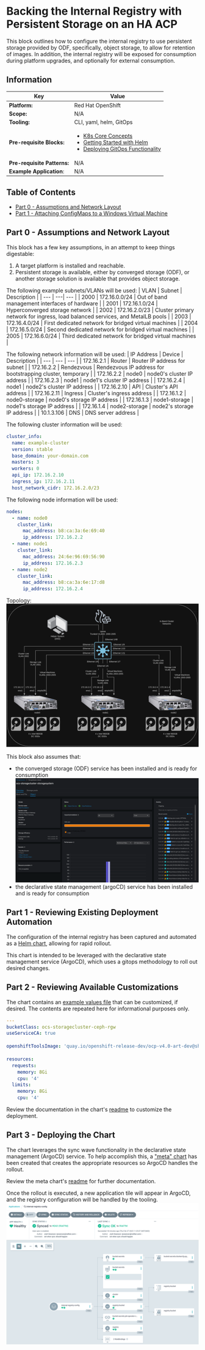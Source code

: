 # Backing the Internal Registry with Persistent Storage on an HA ACP
This block outlines how to configure the internal registry to use persistent storage provided by ODF, specifically, object storage, to allow for retention of images. In addition, the internal registry will be exposed for consumption during platform upgrades, and optionally for external consumption.

## Information
| Key | Value |
| --- | ---|
| **Platform:** | Red Hat OpenShift |
| **Scope:** | N/A |
| **Tooling:** | CLI, yaml, helm, GitOps |
| **Pre-requisite Blocks:** | <ul><li>[K8s Core Concepts](../k8s-core-concepts/README.md)</li><li>[Getting Started with Helm](../helm-getting-started/README.md)</li><li>[Deploying GitOps Functionality](../gitops-deployment-k8s/README.md)</li></ul> |
| **Pre-requisite Patterns:** | N/A |
| **Example Application**: | N/A |

## Table of Contents
* [Part 0 - Assumptions and Network Layout](#part-0---assumptions-and-network-layout)
* [Part 1 - Attaching ConfigMaps to a Windows Virtual Machine](#part-1---attaching-configmaps-to-a-windows-virtual-machine)

## Part 0 - Assumptions and Network Layout
This block has a few key assumptions, in an attempt to keep things digestable:
1. A target platform is installed and reachable.
2. Persistent storage is available, either by converged storage (ODF), or another storage solution is available that provides object storage.

The following example subnets/VLANs will be used:
| VLAN | Subnet | Description |
| --- | ---| --- |
| 2000 | 172.16.0.0/24 | Out of band management interfaces of hardware |
| 2001 | 172.16.1.0/24 | Hyperconverged storage network |
| 2002 | 172.16.2.0/23 | Cluster primary network for ingress, load balanced services, and MetalLB pools |
| 2003 | 172.16.4.0/24 | First dedicated network for bridged virtual machines |
| 2004 | 172.16.5.0/24 | Second dedicated network for bridged virtual machines |
| 2005 | 172.16.6.0/24 | Third dedicated network for bridged virtual machines |

The following network information will be used:
| IP Address | Device | Description |
| --- | --- | --- |
| 172.16.2.1 | Router | Router IP address for subnet |
| 172.16.2.2 | Rendezvous | Rendezvous IP address for bootstrapping cluster, temporary |
| 172.16.2.2 | node0 | node0's cluster IP address |
| 172.16.2.3 | node1 | node1's cluster IP address |
| 172.16.2.4 | node1 | node2's cluster IP address |
| 172.16.2.10 | API | Cluster's API address |
| 172.16.2.11 | Ingress | Cluster's ingress address |
| 172.16.1.2 | node0-storage | node0's storage IP address |
| 172.16.1.3 | node1-storage | node1's storage IP address |
| 172.16.1.4 | node2-storage | node2's storage IP address |
| 10.1.3.106 | DNS | DNS server address |

The following cluster information will be used:
```yaml
cluster_info:
  name: example-cluster
  version: stable
  base_domain: your-domain.com
  masters: 3
  workers: 0
  api_ip: 172.16.2.10
  ingress_ip: 172.16.2.11
  host_network_cidr: 172.16.2.0/23
```

The following node information will be used:
```yaml
nodes:
  - name: node0
    cluster_link:
      mac_address: b8:ca:3a:6e:69:40
      ip_address: 172.16.2.2
  - name: node1
    cluster_link:
      mac_address: 24:6e:96:69:56:90
      ip_address: 172.16.2.3
  - name: node2
    cluster_link:
      mac_address: b8:ca:3a:6e:17:d8
      ip_address: 172.16.2.4
```

Topology:
![Topology](./.images/topology.png)

This block also assumes that:
- the converged storage (ODF) service has been installed and is ready for consumption
![Object Storage Overview](./.images/object-storage.png)
- the declarative state management (argoCD) service has been installed and is ready for consumption

## Part 1 - Reviewing Existing Deployment Automation
The configuration of the internal registry has been captured and automated as a [Helm chart](https://github.com/RedHatEdge/acp-operations/tree/main/charts/internal-registry-config), allowing for rapid rollout.

This chart is intended to be leveraged with the declarative state management service (ArgoCD), which uses a gitops methodology to roll out desired changes.

## Part 2 - Reviewing Available Customizations
The chart contains an [example values file](https://github.com/RedHatEdge/acp-operations/blob/main/charts/internal-registry-config/example-values.yaml) that can be customized, if desired. The contents are repeated here for informational purposes only.

```yaml
---
bucketClass: ocs-storagecluster-ceph-rgw
useServiceCA: true

openshiftToolsImage: 'quay.io/openshift-release-dev/ocp-v4.0-art-dev@sha256:535ce24b5f1894d2a07bfa7eed7ad028ffde0659693f2a571ac4712a21cd028c'

resources:
  requests:
    memory: 8Gi
    cpu: '4'
  limits:
    memory: 8Gi
    cpu: '4'
```

Review the documentation in the chart's [readme](https://github.com/RedHatEdge/acp-operations/blob/main/charts/internal-registry-config/README.md#required-values) to customize the deployment.

## Part 3 - Deploying the Chart
The chart leverages the sync wave functionality in the declarative state management (ArgoCD) service. To help accomplish this, a ["meta" chart](https://github.com/RedHatEdge/acp-operations/blob/main/charts/internal-registry-config-app/README.md) has been created that creates the appropriate resources so ArgoCD handles the rollout.

Review the meta chart's [readme](https://github.com/RedHatEdge/acp-operations/blob/main/charts/internal-registry-config-app/README.md) for further documentation.

Once the rollout is executed, a new application tile will appear in ArgoCD, and the registry configuration will be handled by the tooling.
![Registry Config Applied](./.images/registry-config-chart-applied.png)
